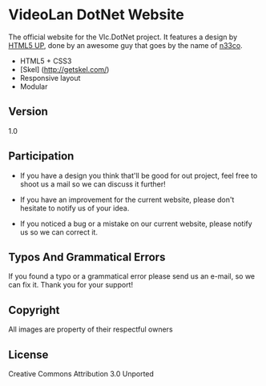 VideoLan DotNet Website
=========

The official website for the Vlc.DotNet project. It features a design by [HTML5 UP](http://html5up.net/), done by an awesome guy that goes by the name of [n33co](http://twitter.com/n33co).

- HTML5 + CSS3
- [Skel] (http://getskel.com/)
- Responsive layout
- Modular

Version
----

1.0

Participation
--------------

- If you have a design you think that'll be good for out project, feel free to shoot us a mail so we can discuss it further!

- If you have an improvement for the current website, please don't hesitate to notify us of your idea.

- If you noticed a bug or a mistake on our current website, please notify us so we can correct it.

Typos And Grammatical Errors
--------------

If you found a typo or a grammatical error please send us an e-mail, so we can fix it. Thank you for your support!

Copyright
----

All images are property of their respectful owners

License
----

Creative Commons Attribution 3.0 Unported